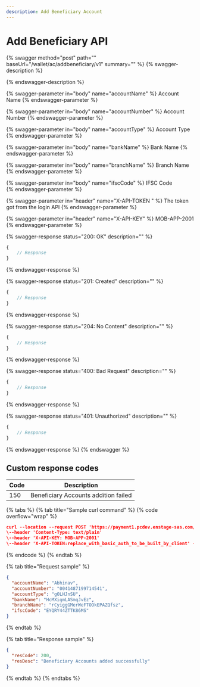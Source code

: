 ```yaml
---
description: Add Beneficiary Account
---
```


# Add Beneficiary API



{% swagger method="post" path="" baseUrl="<domain>/wallet/ac/addbeneficiary/v1" summary="" %}
{% swagger-description %}

{% endswagger-description %}

{% swagger-parameter in="body" name="accountName" %}
Account Name 
{% endswagger-parameter %}

{% swagger-parameter in="body" name="accountNumber" %}
​Account Number
{% endswagger-parameter %}

{% swagger-parameter in="body" name="accountType" %}
Account Type
{% endswagger-parameter %}

{% swagger-parameter in="body" name="bankName" %}
Bank Name
{% endswagger-parameter %}

{% swagger-parameter in="body" name="branchName" %}
Branch Name
{% endswagger-parameter %}

{% swagger-parameter in="body" name="ifscCode" %}
IFSC Code  
{% endswagger-parameter %}

{% swagger-parameter in="header" name="X-API-TOKEN  " %}
The token got from the login API
{% endswagger-parameter %}

{% swagger-parameter in="header" name="X-API-KEY" %}
MOB-APP-2001
{% endswagger-parameter %}

{% swagger-response status="200: OK" description="" %}
```javascript
{
    // Response
}
```
{% endswagger-response %}

{% swagger-response status="201: Created" description="" %}
```javascript
{
    // Response
}
```
{% endswagger-response %}

{% swagger-response status="204: No Content" description="" %}
```javascript
{
    // Response
}
```
{% endswagger-response %}

{% swagger-response status="400: Bad Request" description="" %}
```javascript
{
    // Response
}
```
{% endswagger-response %}

{% swagger-response status="401: Unauthorized" description="" %}
```javascript
{
    // Response
}
```
{% endswagger-response %}
{% endswagger %}

## Custom response codes

| Code | Description                          |
| ---- | ------------------------------------ |
| 150  | Beneficiary Accounts addition failed |

{% tabs %}
{% tab title="Sample curl command" %}
{% code overflow="wrap" %}
```json
​curl --location --request POST 'https://payment1.pcdev.enstage-sas.com/wallet/ac/addbeneficiary/v1'
\--header 'Content-Type: text/plain'
\--header 'X-API-KEY: MOB-APP-2001'
\--header 'X-API-TOKEN:replace_with_basic_auth_to_be_built_by_client' --data-raw '{ "accountName": "Abhinav", "accountNumber": "0041487199714541", "accountType": "gOLHJnSU", "bankName": "HcMXiqmLASmqJvEz", "branchName": "rCyiggGMerWeFTOOkEPAZQfsz", "ifscCode": "EYQRY44ZTTK86MS" }'
```
{% endcode %}
{% endtab %}

{% tab title="Request sample" %}
```json
{
  "accountName": "Abhinav",
  "accountNumber": "0041487199714541",
  "accountType": "gOLHJnSU",
  "bankName": "HcMXiqmLASmqJvEz",
  "branchName": "rCyiggGMerWeFTOOkEPAZQfsz",
  "ifscCode": "EYQRY44ZTTK86MS"
}
```
{% endtab %}

{% tab title="Response sample" %}
```json
{
  "resCode": 200,
  "resDesc": "Beneficiary Accounts added successfully"
}
```
{% endtab %}
{% endtabs %}
